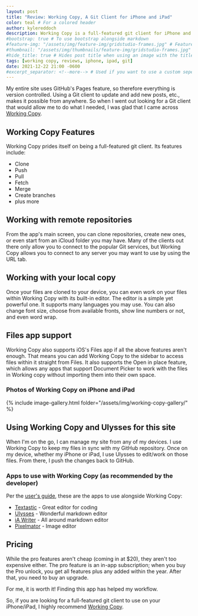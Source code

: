 ```yaml
---
layout: post
title: "Review: Working Copy, A Git Client for iPhone and iPad"
color: teal # For a colored header
author: kylereddoch
description: Working Copy is a full-featured git client for iPhone and iPad. Includes a built-in editor and deep integration into iOS/iPadOS.
#bootstrap: true # To use bootstrap alongside markdown
#feature-img: "/assets/img/feature-img/gridstudio-frames.jpg" # Featured image in post header
#thumbnail: "/assets/img/thumbnails/feature-img/gridstudio-frames.jpg" # Thumbnail for post in blog list
#hide_title: true # Hides post title when using an image with the title in it
tags: [working copy, reviews, iphone, ipad, git]
date: 2021-12-22 21:00 -0600
#excerpt_separator: <!--more--> # Used if you want to use a custom seperator (put the seperator in the post where you want it)
---
```


My entire site uses GitHub's Pages feature, so therefore everything is version controlled. Using a Git client to update and add new posts, etc., makes it possible from anywhere. So when I went out looking for a Git client that would allow me to do what I needed, I was glad that I came across [Working Copy](https://workingcopy.app).

## Working Copy Features

Working Copy prides itself on being a full-featured git client. Its features include:

- Clone
- Push
- Pull
- Fetch
- Merge
- Create branches
- plus more

## Working with remote repositories

From the app's main screen, you can clone repositories, create new ones, or even start from an iCloud folder you may have. Many of the clients out there only allow you to connect to the popular Git services, but Working Copy allows you to connect to any server you may want to use by using the URL tab.

## Working with your local copy

Once your files are cloned to your device, you can even work on your files within Working Copy with its built-in editor. The editor is a simple yet powerful one. It supports many languages you may use. You can also change font size, choose from available fronts, show line numbers or not, and even word wrap.

## Files app support

Working Copy also supports iOS's Files app if all the above features aren't enough. That means you can add Working Copy to the sidebar to access files within it straight from Files. It also supports the Open in place feature, which allows any apps that support Document Picker to work with the files in Working copy without importing them into their own space.

### Photos of Working Copy on iPhone and iPad

{% include image-gallery.html folder="/assets/img/working-copy-gallery/" %}

## Using Working Copy and Ulysses for this site

When I'm on the go, I can manage my site from any of my devices. I use Working Copy to keep my files in sync with my GitHub repository. Once on my device, whether my iPhone or iPad, I use Ulysses to edit/work on those files. From there, I push the changes back to GitHub.

### Apps to use with Working Copy (as recommended by the developer)

Per the [user's guide](https://workingcopyapp.com/manual.html), these are the apps to use alongside Working Copy:

- [Textastic](https://www.textasticapp.com) - Great editor for coding
- [Ulysses](https://ulysses.app) - Wonderful markdown editor
- [iA Writer](https://ia.net/writer) - All around markdown editor
- [Pixelmator](https://www.pixelmator.com/pro/) - Image editor

## Pricing

While the pro features aren't cheap (coming in at $20), they aren't too expensive either. The pro feature is an in-app subscription; when you buy the Pro unlock, you get all features plus any added within the year. After that, you need to buy an upgrade.

For me, it is worth it! Finding this app has helped my workflow.

So, if you are looking for a full-featured git client to use on your iPhone/iPad, I highly recommend [Working Copy](https://workingcopy.app).
